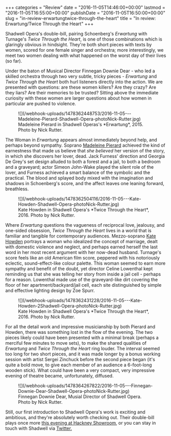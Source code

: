 +++
categories = "Review"
date = "2016-11-05T14:46:00+00:00"
lastmod = "2016-11-05T16:55:00+00:00"
publishDate = "2016-11-05T16:50:00+00:00"
slug = "in-review-erwartungtwice-through-the-heart"
title = "In review: Erwartung/Twice Through the Heart"
+++

Shadwell Opera's double-bill, pairing Schoenberg's *Erwartung* with Turnage's *Twice Through the Heart*, is one of those combinations which is glaringly obvious in hindsight. They're both short pieces with texts by women, scored for one female singer and orchestra; more interestingly, we meet two women dealing with what happened on the worst day of their lives (so far).

Under the baton of Musical Director Finnegan Downie Dear - who led a skilled orchestra through two very subtle, tricky pieces - *Erwartung* and *Twice Through the Heart* both hurl listeners directly into the action. We are presented with questions: are these women killers? Are they crazy? Are they liars? Are their memories to be trusted? Sitting above the immediate curiosity with these women are larger questions about how women in particular are pushed to violence.

<figure data-type="image">
![](/webhook-uploads/1478362448753/2016-11-05---Madeleine-Pierard-Shadwell-Opera-photoNick-Rutter.jpg)
<figcaption>Madeleine Pierard in Shadwell Operas's *Erwartung*, 2015. Photo by Nick Rutter.</figcaption>
</figure>

The Woman in *Erwartung* appears almost immediately beyond help, and perhaps beyond sympathy. Soprano [Madeleine Pierard](/scene/people/madeleine-pierard/) achieved the kind of earnestness that made us believe that *she believed* her version of the story, in which she discovers her lover, dead. Jack Furness' direction and Georgia De Grey's set design alluded to both a forest and a jail, to both a bedroom and a graveyard; actor Simeon John-Wake played the silent role of the lover, and Furness achieved a smart balance of the symbolic and the practical. The blood and splayed body mixed with the imagination and shadows in Schoenberg's score, and the affect leaves one leaning forward, breathless.

<figure data-type="image">
![](/webhook-uploads/1478362504116/2016-11-05---Kate-Howden-Shadwell-Opera-photoNick-Rutter.jpg)
<figcaption>Kate Howden in Shadwell Opera's *Twice Through the Heart*, 2016. Photo by Nick Rutter.</figcaption>
</figure>

Where *Erwartung* questions the vagueness of reciprocal love, jealousy, and one-sided obsession, *Twice Through the Heart* lives in a world that is familiar and tangible for contemporary audiences. Mezzo-soprano [Kate Howden](/scene/people/kate-howden/) portrays a woman who idealized the concept of marriage, dealt with domestic violence and neglect, and perhaps earned herself the last word in her most recent argument with her now-dead husband. Turnage's score feels like an old American film score, peppered with his notoriously eclectic, sound-effect-like colour palette. This woman seemed to earn more sympathy and benefit of the doubt, yet director Celine Lowenthal kept reminding us that she was telling her story from inside a jail cell - perhaps for a reason. Lowenthal made use of the graveyard-like dirt covering the floor of her apartment/backyard/jail cell, each site distinguished by simple and effective lighting design by Zoe Spurr.

<figure data-type="image">
![](/webhook-uploads/1478362431228/2016-11-05---Kate-Howden-2Shadwell-Opera-photoNick-Rutter.jpg)
<figcaption>Kate Howden in Shadwell Opera's *Twice Through the Heart*, 2016. Photo by Nick Rutter.</figcaption>
</figure>

For all the detail work and impressive musicianship by both Pierard and Howden, there was something lost in the flow of the evening. The two pieces likely could have been presented with a minimal break (perhaps a merciful few minutes to move sets), to make the shared qualities of *Erwartung* and *Twice Through the Heart* ring louder. The interval seemed too long for two short pieces, and it was made longer by a bonus working session with artist Sergei Zinchuck before the second piece began (it's quite a bold move, to give each member of an audience a 6-foot-long wooden stick). What could have been a very compact, very impressive evening of theatre became, unfortunately, diffused.

<figure data-type="image">
![](/webhook-uploads/1478364267822/2016-11-05---Finnegan-Downie-Dear-Shadwell-Opera-photoNick-Rutter.jpg)
<figcaption>Finnegan Downie Dear, Musial Director of Shadwell Opera. Photo by Nick Rutter.</figcaption>
</figure>

Still, our first introduction to Shadwell Opera's work is exciting and ambitious, and they're absolutely worth checking out. Their double-bill plays once more [this evening at Hackney Showroom](/killer-women-shadwell-operas-double-bill/), or you can stay in touch with Shadwell via [Twitter.](https://twitter.com/shadwellopera)
